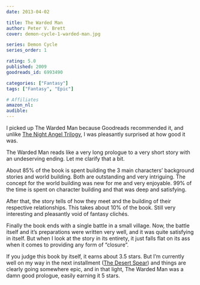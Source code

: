 ```yaml
---
date: 2013-04-02

title: The Warded Man
author: Peter V. Brett
cover: demon-cycle-1-warded-man.jpg

series: Demon Cycle
series_order: 1

rating: 5.0
published: 2009
goodreads_id: 6993490

categories: ["Fantasy"]
tags: ["Fantasy", "Epic"]

# Affiliates
amazon_nl: 
audible: 
---
```


I picked up The Warded Man because Goodreads recommended it, and unlike [The Night Angel Trilogy](../_series/night-angel.md), I was pleasantly surprised at how good it was.

<!--more-->

The Warded Man reads like a very long prologue to a very short story with an undeserving ending. Let me clarify that a bit.

About 85% of the book is spent building the 3 main characters’ background stories and world building. Both are outstanding and very intriguing. The concept for the world building was new for me and very enjoyable. 99% of the time is spent on character building and that was deep and satisfying.

After that, the story tells of how they meet and the building of their respective relationships. This takes about 10% of the book. Still very interesting and pleasantly void of fantasy clichés.

Finally the book ends with a single battle in a small village. Now, the battle itself and it’s preparations were written very well, and it was quite satisfying in itself. But when I look at the story in its entirety, it just falls flat on its ass when it comes to providing any form of “closure”.

If you judge this book by itself, it earns about 3.5 stars. But I’m currently well on my way in the next installment ([The Desert Spear](2013-08-23-Peter-V.-Brett---The-Desert-Spear.md)) and things are clearly going somewhere epic, and in that light, The Warded Man was a damn good prologue, easily earning it 5 stars.

